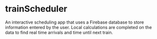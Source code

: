 # trainScheduler

An interactive scheduling app that uses a Firebase database to store information entered by the user. Local calculations are completed on the data to find real time arrivals and time until next train.
